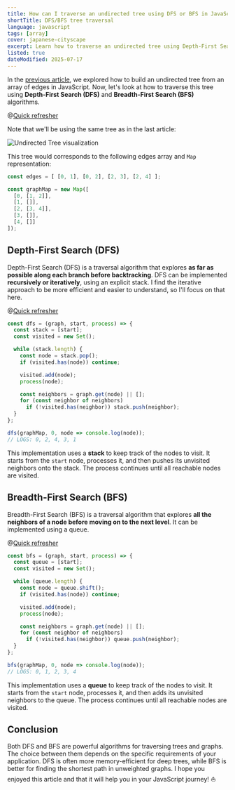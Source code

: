 ```yaml
---
title: How can I traverse an undirected tree using DFS or BFS in JavaScript?
shortTitle: DFS/BFS tree traversal
language: javascript
tags: [array]
cover: japanese-cityscape
excerpt: Learn how to traverse an undirected tree using Depth-First Search (DFS) or Breadth-First Search (BFS) in JavaScript.
listed: true
dateModified: 2025-07-17
---
```


In the [previous article](/js/s/undirected-tree-from-edges), we explored how to build an undirected tree from an array of edges in JavaScript. Now, let's look at how to traverse this tree using **Depth-First Search (DFS)** and **Breadth-First Search (BFS)** algorithms.

@[Quick refresher](/js/s/undirected-tree-from-edges)

Note that we'll be using the same tree as in the last article:

![Undirected Tree visualization](./illustrations/undirected-tree.svg)

This tree would corresponds to the following edges array and `Map` representation:

```js
const edges = [ [0, 1], [0, 2], [2, 3], [2, 4] ];

const graphMap = new Map([
  [0, [1, 2]],
  [1, []],
  [2, [3, 4]],
  [3, []],
  [4, []]
]);
```

## Depth-First Search (DFS)

Depth-First Search (DFS) is a traversal algorithm that explores **as far as possible along each branch before backtracking**. DFS can be implemented **recursively or iteratively**, using an explicit stack. I find the iterative approach to be more efficient and easier to understand, so I'll focus on that here.

@[Quick refresher](/js/s/data-structures-stack)

```js
const dfs = (graph, start, process) => {
  const stack = [start];
  const visited = new Set();

  while (stack.length) {
    const node = stack.pop();
    if (visited.has(node)) continue;

    visited.add(node);
    process(node);

    const neighbors = graph.get(node) || [];
    for (const neighbor of neighbors)
      if (!visited.has(neighbor)) stack.push(neighbor);
  }
};

dfs(graphMap, 0, node => console.log(node));
// LOGS: 0, 2, 4, 3, 1
```

This implementation uses a **stack** to keep track of the nodes to visit. It starts from the `start` node, processes it, and then pushes its unvisited neighbors onto the stack. The process continues until all reachable nodes are visited.

## Breadth-First Search (BFS)

Breadth-First Search (BFS) is a traversal algorithm that explores **all the neighbors of a node before moving on to the next level**. It can be implemented using a queue.

@[Quick refresher](/js/s/data-structures-queue)

```js
const bfs = (graph, start, process) => {
  const queue = [start];
  const visited = new Set();

  while (queue.length) {
    const node = queue.shift();
    if (visited.has(node)) continue;

    visited.add(node);
    process(node);

    const neighbors = graph.get(node) || [];
    for (const neighbor of neighbors)
      if (!visited.has(neighbor)) queue.push(neighbor);
  }
};

bfs(graphMap, 0, node => console.log(node));
// LOGS: 0, 1, 2, 3, 4
```

This implementation uses a **queue** to keep track of the nodes to visit. It starts from the `start` node, processes it, and then adds its unvisited neighbors to the queue. The process continues until all reachable nodes are visited.

## Conclusion

Both DFS and BFS are powerful algorithms for traversing trees and graphs. The choice between them depends on the specific requirements of your application. DFS is often more memory-efficient for deep trees, while BFS is better for finding the shortest path in unweighted graphs. I hope you enjoyed this article and that it will help you in your JavaScript journey! ⛵
